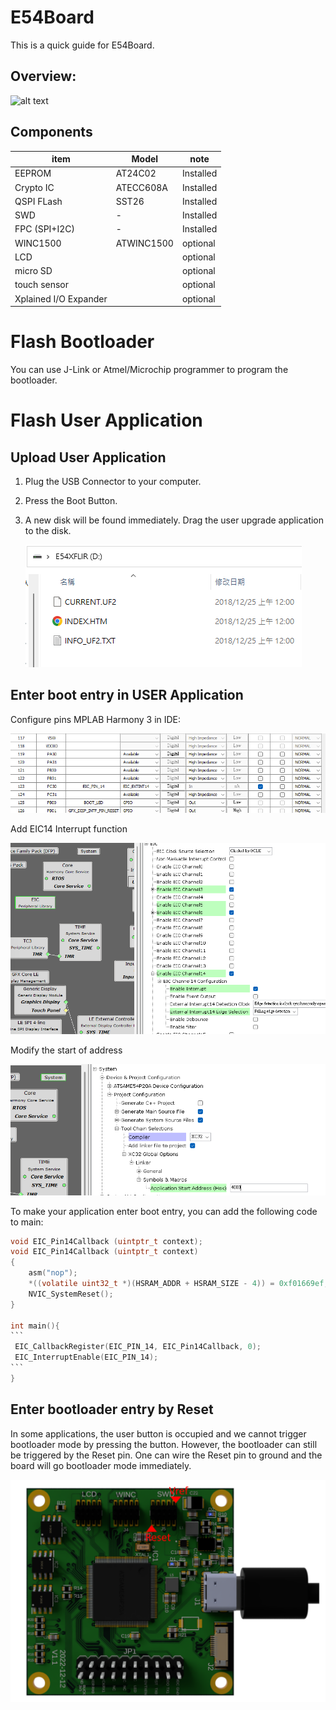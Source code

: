 # E54Board
This is a quick guide for E54Board.

## Overview:

![alt text](png/E54Board.png)

## Components

| item                  | Model      | note      |
| --------------------- | ---------- | --------- |
| EEPROM                | AT24C02    | Installed |
| Crypto IC             | ATECC608A  | Installed |
| QSPI FLash            | SST26      | Installed |
| SWD                   | -          | Installed |
| FPC (SPI+I2C)         | -          | Installed |
| WINC1500              | ATWINC1500 | optional  |
| LCD                   |            | optional  |
| micro SD              |            | optional  |
| touch sensor          |            | optional  |
| Xplained I/O Expander |            | optional  |



# Flash Bootloader

You can use J-Link or Atmel/Microchip programmer to program the bootloader.

# Flash User Application

## Upload User Application

1. Plug the USB Connector to your computer.

2. Press the Boot Button.

3. A new disk will be found immediately. Drag the user upgrade application to the disk.

   ![alt text](png/disk.png) 

## Enter boot entry in USER Application

Configure pins MPLAB Harmony 3 in IDE:

![pin](png/pin.png)



Add EIC14 Interrupt function 

![eic](png/eic.png)



Modify the start of address 

![boot_addr](png/boot_addr.png)



To make your application enter boot entry, you can add the following code to main:

````c
void EIC_Pin14Callback (uintptr_t context);
void EIC_Pin14Callback (uintptr_t context)
{
    asm("nop");
    *((volatile uint32_t *)(HSRAM_ADDR + HSRAM_SIZE - 4)) = 0xf01669ef;
    NVIC_SystemReset();
}

int main(){
```
 EIC_CallbackRegister(EIC_PIN_14, EIC_Pin14Callback, 0);
 EIC_InterruptEnable(EIC_PIN_14);
```
}
````

## Enter bootloader entry by Reset

In some applications, the user button is occupied and we  cannot trigger bootloader mode by pressing the button. However, the bootloader can  still be triggered by the Reset pin. One can  wire the Reset pin to ground and  the board will go bootloader mode immediately.

![](png/SWD.png)

